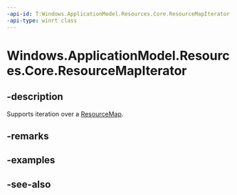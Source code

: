 ```yaml
---
-api-id: T:Windows.ApplicationModel.Resources.Core.ResourceMapIterator
-api-type: winrt class
---
```


<!-- Class syntax.
public class ResourceMapIterator : Windows.Foundation.Collections.IIterator<Windows.Foundation.Collections.IKeyValuePair<System.String, Windows.ApplicationModel.Resources.Core.NamedResource>>
-->

# Windows.ApplicationModel.Resources.Core.ResourceMapIterator

## -description
Supports iteration over a [ResourceMap](resourcemap.md).

## -remarks


## -examples

## -see-also